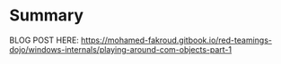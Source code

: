 # Summary
BLOG POST HERE: https://mohamed-fakroud.gitbook.io/red-teamings-dojo/windows-internals/playing-around-com-objects-part-1
